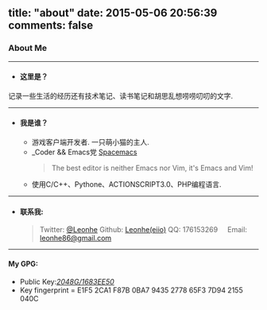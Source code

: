 title: "about"
date: 2015-05-06 20:56:39
comments: false
---

### About Me
----------------------

* #### 这里是？
记录一些生活的经历还有技术笔记、读书笔记和胡思乱想唠唠叨叨的文字.

----------------------

* #### 我是谁？
  * 游戏客户端开发者. 一只萌小猫的主人.
  * _Coder && Emacs党 
    [Spacemacs](http://spacemacs.org/)
    >The best editor is neither Emacs nor Vim, it's Emacs and Vim!
  * 使用C/C++、Pythone、ACTIONSCRIPT3.0、PHP编程语言.
  
-----------------------
* #### 联系我:
  > Twitter: [@Leonhe]
  > Github: [Leonhe(eiio)]
  > QQ: 176153269 &nbsp; &nbsp; Email: [leonhe86@gmail.com]
 
 ----------------------
 
 #### My GPG:
 * Public Key:[*2048G/1683EE50*](https://sks-keyservers.net/pks/lookup?op=vindex&search=leonhe86%40gmail.com)
 * Key fingerprint = E1F5 2CA1 F87B 0BA7 9435  2778 65F3 7D94 2155 040C

[leonhe86@gmail.com]: mailto:leonhe86@gmail.com
[@Leonhe]:https://twitter.com/leonhe
[Leonhe(eiio)]:https://github.com/leonhe
